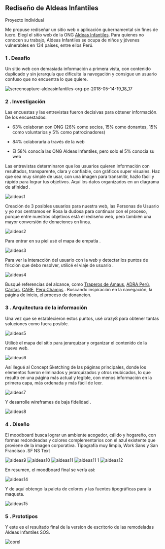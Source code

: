 ## Rediseño de Aldeas Infantiles  
Proyecto Individual  

Me propuse rediseñar un sitio web o aplicación gubernamental sin fines de lucro. Elegí el sitio web de la ONG [Aldeas Infantiles](https://www.aldeasinfantiles.org.pe/). Para quienes no conocen su trabajo, Aldeas Infantiles se ocupa de niños y jóvenes vulnerables en 134 países, entre ellos Perú.  

### 1 . Desafío  

Un sitio web con demasiada información a primera vista, con contenido duplicado y sin jerarquía que dificulta la navegación y consigue un usuario confuso que no encuentra lo que quiere.

![screencapture-aldeasinfantiles-org-pe-2018-05-14-19_18_17](https://user-images.githubusercontent.com/31807340/40029731-b2221b50-57ab-11e8-948f-8bdee730a59a.png)

### 2 . Investigación  

Las encuestas y las entrevistas fueron decisivas para obtener información. De los encuestados:

- 63% colaboran con ONG (26% como socios, 15% como donantes, 15% como voluntarios y 5% como patrocinadores)

- 84% colaboraría a través de la web

- El 58% conocía las ONG Aldeas Infantiles, pero solo el 5% conocía su web

Las entrevistas determinaron que los usuarios quieren información con resultados, transparente, clara y confiable, con gráficos super visuales. Haz que sea muy simple de usar, con una imagen para transmitir, hazlo fácil y rápido para lograr tus objetivos. Aquí los datos organizados en un diagrama de afinidad .

![aldeas1](https://user-images.githubusercontent.com/31807340/40029783-08a70490-57ac-11e8-9b41-5ee9cca2fb7e.png)

Creación de 3 posibles usuarios para nuestra web, las Personas de Usuario y yo nos centramos en Rosa la dudosa para continuar con el proceso, porque entre nuestros objetivos está el rediseño web, pero también una mayor conversión de donaciones en línea.

![aldeas2](https://user-images.githubusercontent.com/31807340/40029816-2e558d1a-57ac-11e8-86bf-bbf71c166a3a.png)

Para entrar en su piel usé el mapa de empatía .

![aldeas3](https://user-images.githubusercontent.com/31807340/40029885-a767a86e-57ac-11e8-94a7-b3ba9d8dcc02.png)

Para ver la interacción del usuario con la web y detectar los puntos de fricción que debo resolver, utilicé el viaje de usuario .

![aldeas4](https://user-images.githubusercontent.com/31807340/40029934-f53ce1d0-57ac-11e8-8978-97d097053a3a.jpeg)

Busqué referencias del alcance, como [Traperos de Amaus](http://www.emaussanagustin.org/recoleccion.php?gclid=Cj0KCQjwodrXBRCzARIsAIU59TJEwzbcP8tkO78Jq5ZsaSfWy5JZlTZfcS6kkV27ZfYGw6yFWV11iBUaAiu9EALw_wcB), [ADRA Perú](http://www.adra.org.pe/donaciones), [Cáritas](http://www.caritas.org.pe/), [CARE](http://www.care.org.pe/), [Perú Champs](https://www.peruchamps.org/es) . Buscando inspiración en la navegación, la página de inicio, el proceso de donancion.  

### 3 . Arquitectura de la información

Una vez que se establecieron estos puntos, usé crazy8 para obtener tantas soluciones como fuera posible.

![aldeas5](https://user-images.githubusercontent.com/31807340/40029957-11e889c4-57ad-11e8-8160-ea63e9bddea7.png)

Utilicé el mapa del sitio para jerarquizar y organizar el contenido de la nueva web.  

![aldeas6](https://user-images.githubusercontent.com/31807340/40029976-320f530e-57ad-11e8-8bdc-ffa8e2ec9723.png)

Así llegué al Concept Sketching de las páginas principales, donde los elementos fueron eliminados y jerarquizados y otros reubicados, lo que resultó en una página más actual y legible, con menos información en la primera capa, más ordenada y más fácil de leer.  

![aldeas7](https://user-images.githubusercontent.com/31807340/40030036-c050e704-57ad-11e8-8503-114110f138cc.png)

Y desarrolle wireframes de baja fidelidad .

![aldeas8](https://user-images.githubusercontent.com/31807340/40030070-06904d54-57ae-11e8-804e-ef17cabfb87c.jpeg)

### 4 . Diseño
El moodboard busca lograr un ambiente acogedor, cálido y hogareño, con formas redondeadas y colores complementarios con el azul existente que proviene de la imagen corporativa. Tipografía muy limpia, Work Sans y San Francisco .SF NS Text

![aldeas9](https://user-images.githubusercontent.com/31807340/40030483-6f5ecd72-57b0-11e8-974e-11af9a39e6bb.png)
![aldeas10](https://user-images.githubusercontent.com/31807340/40030559-dda025f6-57b0-11e8-8920-a8bc923bc62b.png)
![aldeas11](https://user-images.githubusercontent.com/31807340/40030579-f96e472c-57b0-11e8-8d7c-aefd2ed36167.png)
![aldeas11 1](https://user-images.githubusercontent.com/31807340/40030698-b3acbb50-57b1-11e8-9daa-cb5000bb3876.png)
![aldeas12](https://user-images.githubusercontent.com/31807340/40030682-9a52dcca-57b1-11e8-8308-bdd8285b5234.png)  

En resumen, el moodboard final se vería así:

![aldeas14](https://user-images.githubusercontent.com/31807340/40031398-2133233c-57b5-11e8-9516-a4c11c9a85d5.png)

Y de aquí obtengo la paleta de colores y las fuentes tipográficas para la maqueta.

![aldeas15](https://user-images.githubusercontent.com/31807340/40031489-8890bd64-57b5-11e8-8671-72f8a1433f1e.png)

### 5 . Prototipos  

Y este es el resultado final de la version de escritorio de las remodeladas Aldeas Infantiles SOS.

![corel](https://user-images.githubusercontent.com/31807340/40255491-f3021996-5aac-11e8-9893-09847118e5fb.png)

